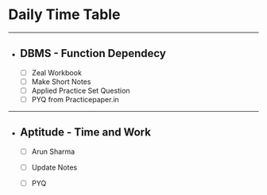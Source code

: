 # Daily Time Table
---
- ## DBMS - Function Dependecy
    - [ ] Zeal Workbook
    - [ ] Make Short Notes
    - [ ] Applied Practice Set Question
    - [ ] PYQ from Practicepaper.in

---

- ## Aptitude - Time and Work
    - [ ] Arun Sharma
    - [ ] Update Notes
    - [ ] PYQ 

